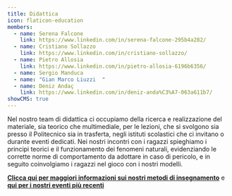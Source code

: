 ```yaml
---
title: Didattica
icon: flaticon-education
members:
  - name: Serena Falcone
    link: https://www.linkedin.com/in/serena-falcone-295b4a282/
  - name: Cristiano Sollazzo
    link: https://www.linkedin.com/in/cristiano-sollazzo/
  - name: Pietro Allosia
    link: https://www.linkedin.com/in/pietro-allosia-6196b6356/
  - name: Sergio Manduca
  - name: "Gian Marco Liuzzi  "
  - name: Deniz Andaç
    link: https://www.linkedin.com/in/deniz-anda%C3%A7-063a611b7/
showCMS: true
---
```

<!--StartFragment-->

Nel nostro team di didattica ci occupiamo della ricerca e realizzazione del materiale, sia teorico che multimediale, per le lezioni, che si svolgono sia presso il Politecnico sia in trasferta, negli istituti scolastici che ci invitano o durante eventi dedicati. Nei nostri incontri con i ragazzi spieghiamo i principi teorici e il funzionamento dei fenomeni naturali, evidenziando le corrette norme di comportamento da adottare in caso di pericolo, e in seguito coinvolgiamo i ragazzi nel gioco con i nostri modelli.

<!--EndFragment-->

**[Clicca qui per maggiori informazioni sui nostri metodi di insegnamento](https://www.milegoalterritorio.it/didattica/)** e **[qui per i nostri eventi più recenti](https://www.milegoalterritorio.it/eventi/)**